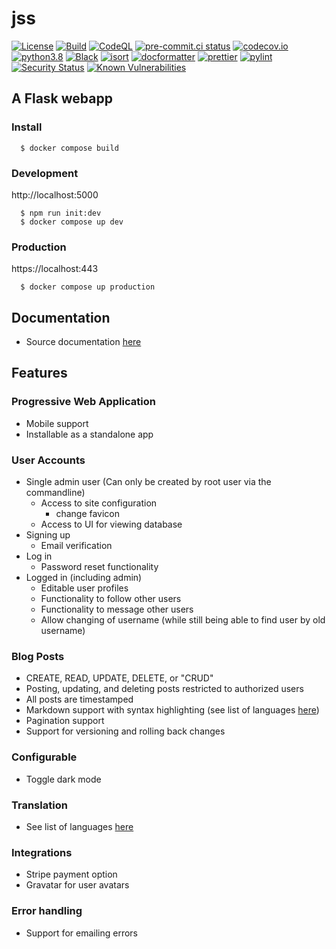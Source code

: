 # jss

[![License](https://img.shields.io/badge/License-MIT-yellow.svg)](https://opensource.org/licenses/MIT)
[![Build](https://github.com/jshwi/jss/actions/workflows/build.yaml/badge.svg)](https://github.com/jshwi/jss/actions/workflows/build.yaml)
[![CodeQL](https://github.com/jshwi/jss/actions/workflows/codeql-analysis.yml/badge.svg)](https://github.com/jshwi/jss/actions/workflows/codeql-analysis.yml)
[![pre-commit.ci status](https://results.pre-commit.ci/badge/github/jshwi/jss/master.svg)](https://results.pre-commit.ci/latest/github/jshwi/jss/master)
[![codecov.io](https://codecov.io/gh/jshwi/jss/branch/master/graph/badge.svg)](https://codecov.io/gh/jshwi/jss)
[![python3.8](https://img.shields.io/badge/python-3.8-blue.svg)](https://www.python.org/downloads/release/python-380)
[![Black](https://img.shields.io/badge/code%20style-black-000000.svg)](https://github.com/psf/black)
[![isort](https://img.shields.io/badge/%20imports-isort-%231674b1?style=flat&labelColor=ef8336)](https://pycqa.github.io/isort/)
[![docformatter](https://img.shields.io/badge/%20formatter-docformatter-fedcba.svg)](https://github.com/PyCQA/docformatter)
[![prettier](https://img.shields.io/badge/code_style-prettier-ff69b4.svg?style=flat-square)](https://github.com/prettier/prettier)
[![pylint](https://img.shields.io/badge/linting-pylint-yellowgreen)](https://github.com/PyCQA/pylint)
[![Security Status](https://img.shields.io/badge/security-bandit-yellow.svg)](https://github.com/PyCQA/bandit)
[![Known Vulnerabilities](https://snyk.io/test/github/jshwi/jss/badge.svg)](https://snyk.io/test/github/jshwi/jss/badge.svg)

## A Flask webapp

### Install

```shell
  $ docker compose build
```

### Development

http://localhost:5000

```shell
  $ npm run init:dev
  $ docker compose up dev
```

### Production

https://localhost:443

```shell
  $ docker compose up production
```

## Documentation

- Source documentation [here](https://jshwi.github.io/jss/)

## Features

### Progressive Web Application

- Mobile support
- Installable as a standalone app

### User Accounts

- Single admin user (Can only be created by root user via the commandline)
  - Access to site configuration
    - change favicon
  - Access to UI for viewing database
- Signing up
  - Email verification
- Log in
  - Password reset functionality
- Logged in (including admin)
  - Editable user profiles
  - Functionality to follow other users
  - Functionality to message other users
  - Allow changing of username (while still being able to find user by old username)

### Blog Posts

- CREATE, READ, UPDATE, DELETE, or "CRUD"
- Posting, updating, and deleting posts restricted to authorized users
- All posts are timestamped
- Markdown support with syntax highlighting (see list of languages [here](https://github.com/jshwi/jss/blob/master/.github/LEXERS.md))
- Pagination support
- Support for versioning and rolling back changes

### Configurable

- Toggle dark mode

### Translation

- See list of languages [here](https://github.com/jshwi/jss/blob/master/app/translations/LANGUAGES.md)

### Integrations

- Stripe payment option
- Gravatar for user avatars

### Error handling

- Support for emailing errors
